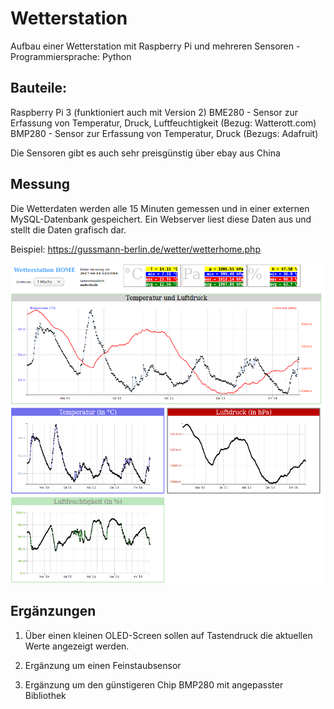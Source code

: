 # Wetterstation
Aufbau einer Wetterstation mit Raspberry Pi und mehreren Sensoren - Programmiersprache: Python

## Bauteile:

Raspberry Pi 3  (funktioniert auch mit Version 2)
BME280 - Sensor zur Erfassung von Temperatur, Druck, Luftfeuchtigkeit (Bezug: Watterott.com)
BMP280 -  Sensor zur Erfassung von Temperatur, Druck  (Bezugs: Adafruit)

Die Sensoren gibt es auch sehr preisgünstig über ebay aus China

## Messung

Die Wetterdaten werden alle 15 Minuten gemessen und in einer externen MySQL-Datenbank gespeichert. Ein Webserver liest diese Daten aus und stellt die Daten grafisch dar.

Beispiel:  https://gussmann-berlin.de/wetter/wetterhome.php


![Example](img/wetter.png)

## Ergänzungen


1. Über einen kleinen OLED-Screen sollen auf Tastendruck die aktuellen Werte
angezeigt werden.

2. Ergänzung um einen Feinstaubsensor

3. Ergänzung um den günstigeren Chip BMP280 mit angepasster Bibliothek

